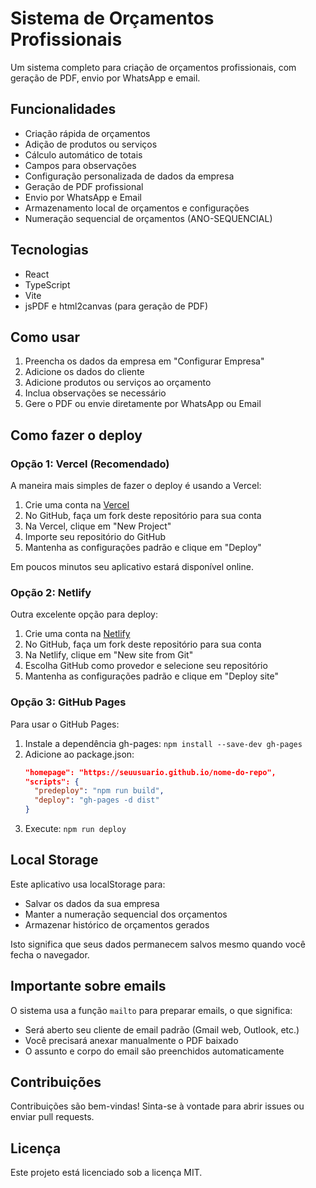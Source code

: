 # Sistema de Orçamentos Profissionais

Um sistema completo para criação de orçamentos profissionais, com geração de PDF, envio por WhatsApp e email.

## Funcionalidades

- Criação rápida de orçamentos
- Adição de produtos ou serviços
- Cálculo automático de totais
- Campos para observações
- Configuração personalizada de dados da empresa
- Geração de PDF profissional
- Envio por WhatsApp e Email
- Armazenamento local de orçamentos e configurações
- Numeração sequencial de orçamentos (ANO-SEQUENCIAL)

## Tecnologias

- React
- TypeScript
- Vite
- jsPDF e html2canvas (para geração de PDF)

## Como usar

1. Preencha os dados da empresa em "Configurar Empresa"
2. Adicione os dados do cliente
3. Adicione produtos ou serviços ao orçamento
4. Inclua observações se necessário
5. Gere o PDF ou envie diretamente por WhatsApp ou Email

## Como fazer o deploy

### Opção 1: Vercel (Recomendado)

A maneira mais simples de fazer o deploy é usando a Vercel:

1. Crie uma conta na [Vercel](https://vercel.com)
2. No GitHub, faça um fork deste repositório para sua conta
3. Na Vercel, clique em "New Project"
4. Importe seu repositório do GitHub
5. Mantenha as configurações padrão e clique em "Deploy"

Em poucos minutos seu aplicativo estará disponível online.

### Opção 2: Netlify

Outra excelente opção para deploy:

1. Crie uma conta na [Netlify](https://netlify.com)
2. No GitHub, faça um fork deste repositório para sua conta
3. Na Netlify, clique em "New site from Git"
4. Escolha GitHub como provedor e selecione seu repositório
5. Mantenha as configurações padrão e clique em "Deploy site"

### Opção 3: GitHub Pages

Para usar o GitHub Pages:

1. Instale a dependência gh-pages: `npm install --save-dev gh-pages`
2. Adicione ao package.json:
   ```json
   "homepage": "https://seuusuario.github.io/nome-do-repo",
   "scripts": {
     "predeploy": "npm run build",
     "deploy": "gh-pages -d dist"
   }
   ```
3. Execute: `npm run deploy`

## Local Storage

Este aplicativo usa localStorage para:
- Salvar os dados da sua empresa
- Manter a numeração sequencial dos orçamentos
- Armazenar histórico de orçamentos gerados

Isto significa que seus dados permanecem salvos mesmo quando você fecha o navegador.

## Importante sobre emails

O sistema usa a função `mailto` para preparar emails, o que significa:
- Será aberto seu cliente de email padrão (Gmail web, Outlook, etc.)
- Você precisará anexar manualmente o PDF baixado
- O assunto e corpo do email são preenchidos automaticamente

## Contribuições

Contribuições são bem-vindas! Sinta-se à vontade para abrir issues ou enviar pull requests.

## Licença

Este projeto está licenciado sob a licença MIT.
